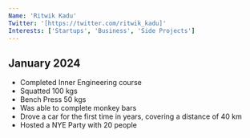 ```yaml
---
Name: 'Ritwik Kadu'
Twitter: '[https://twitter.com/ritwik_kadu]'
Interests: ['Startups', 'Business', 'Side Projects']
---
```

##

## January 2024
- Completed Inner Engineering course
- Squatted 100 kgs
- Bench Press 50 kgs
- Was able to complete monkey bars
- Drove a car for the first time in years, covering a distance of 40 km
- Hosted a NYE Party with 20 people
